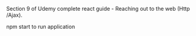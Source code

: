Section 9 of Udemy complete react guide - Reaching out to the web (Http /Ajax).

npm start to run application
